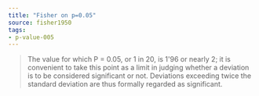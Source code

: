```yaml
---
title: "Fisher on p=0.05"
source: fisher1950
tags:
- p-value-005
---
```


> The value for which P = 0.05, or 1 in 20, is 1'96 or nearly 2;
>   it is convenient to take this point as a limit in judging
>   whether a deviation is to be considered significant or not.
> Deviations exceeding twice the standard deviation are thus formally regarded as significant.
